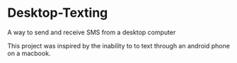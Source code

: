 # Desktop-Texting
A way to send and receive SMS from a desktop computer

This project was inspired by the inability to to text through an android phone on a macbook.

